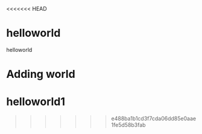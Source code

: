 <<<<<<< HEAD
# helloworld
helloworld

Adding world
=======
# helloworld1
>>>>>>> e488ba1b1cd3f7cda06dd85e0aae1fe5d58b3fab
